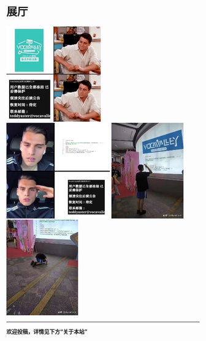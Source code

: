 # 展厅

<style>
    .img-box>img {
        width: auto;
        height: 250px;
        margin: 0px;
        background-color: var(--inline-code-bg);
    }
</style>
<div class="img-box">
<img alt="img" src="/assets/pics/Avatar.jpg" />
<img alt="img" src="/assets/pics/memes0.jpg" />
<img alt="img" src="/assets/pics/memes1.jpg" />
<img alt="img" src="/assets/pics/meme2.jpg" />
</div>

-----
**欢迎投稿，详情见下方“关于本站”**